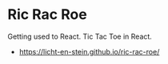 # Ric Rac Roe

Getting used to React. Tic Tac Toe in React.

- https://licht-en-stein.github.io/ric-rac-roe/